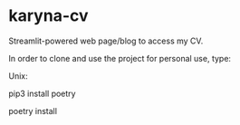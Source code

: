 # karyna-cv
Streamlit-powered web page/blog to access my CV.

In order to clone and use the project for personal use, 
type:

Unix:

pip3 install poetry

poetry install